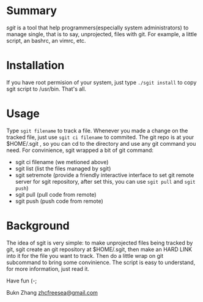 # Summary
*sgit* is a tool that help programmers(especially system administrators) to manage single, that is to say, unprojected, files with git. For example, a little script, an bashrc, an vimrc, etc.

# Installation 
If you have root permision of your system, just type `./sgit install` to copy sgit script to /usr/bin. That's all.

# Usage 
Type `sgit filename` to track a file. Whenever you made a change on the tracked file, just use `sgit ci filename` to commited. The git repo is at your $HOME/.sgit , so you can cd to the directory and use any git command you need. For convinience, sgit wrapped a bit of git command:
* sgit ci filename (we metioned above)
* sgit list (list the files managed by sgit)
* sgit setremote (provide a friendly interactive interface to set git remote server for sgit repository, after set this, you can use `sgit pull` and `sgit push`)
* sgit pull (pull code from remote)
* sgit push (push code from remote)

# Background 
The idea of sgit is very simple: to make unprojected files being tracked by git, sgit create an git repository at $HOME/.sgit, then make an HARD LINK into it for the file you want to track. Then do a little wrap on git subcommand to bring some convinience. The script is easy to understand, for more information, just read it.

Have fun (-;

Bukn Zhang
zhcfreesea@gmail.com

